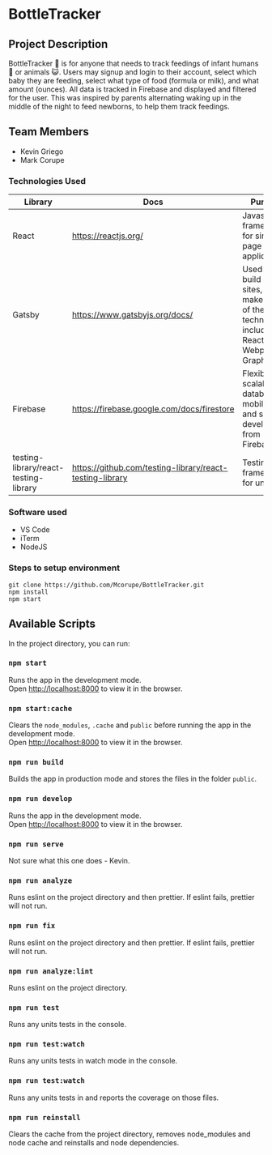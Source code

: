 # **BottleTracker**

## Project Description

BottleTracker :baby_bottle: is for anyone that needs to track feedings of infant humans :baby: or animals :smiley_cat:.
Users may signup and login to their account, select which baby they are feeding, select what type of food (formula or milk), and what amount (ounces).
All data is tracked in Firebase and displayed and filtered for the user. This was inspired by parents alternating waking up in the middle of the night to feed newborns, to help them track feedings.

## Team Members

- Kevin Griego
- Mark Corupe

### Technologies Used

| Library                               | Docs                                                     | Purpose                                                                                          |
| ------------------------------------- | -------------------------------------------------------- | ------------------------------------------------------------------------------------------------ |
| React                                 | https://reactjs.org/                                     | Javascript framework for single-page application                                                 |
| Gatsby                                | https://www.gatsbyjs.org/docs/                           | Used to build static sites, it makes use of the technologies including ReactJS, Webpack, GraphQL |
| Firebase                              | https://firebase.google.com/docs/firestore               | Flexible, scalable database for mobile, web, and server development from Firebase                |
| testing-library/react-testing-library | https://github.com/testing-library/react-testing-library | Testing framework for unit tests                                                                 |

### Software used

- VS Code
- iTerm
- NodeJS

### Steps to setup environment

```
git clone https://github.com/Mcorupe/BottleTracker.git
npm install
npm start
```

## Available Scripts

In the project directory, you can run:

### `npm start`

Runs the app in the development mode.<br>
Open [http://localhost:8000](http://localhost:8000) to view it in the browser.

### `npm start:cache`

Clears the `node_modules`, `.cache` and `public` before running the app in the development mode. <br> Open [http://localhost:8000](http://localhost:8000) to view it in the browser.

### `npm run build`

Builds the app in production mode and stores the files in the folder `public`.

### `npm run develop`

Runs the app in the development mode.<br>Open [http://localhost:8000](http://localhost:8000) to view it in the browser.

### `npm run serve`

Not sure what this one does - Kevin.

### `npm run analyze`

Runs eslint on the project directory and then prettier. If eslint fails, prettier will not run.

### `npm run fix`

Runs eslint on the project directory and then prettier. If eslint fails, prettier will not run.

### `npm run analyze:lint`

Runs eslint on the project directory.

### `npm run test`

Runs any units tests in the console.

### `npm run test:watch`

Runs any units tests in watch mode in the console.

### `npm run test:watch`

Runs any units tests in and reports the coverage on those files.

### `npm run reinstall`

Clears the cache from the project directory, removes node_modules and node cache and reinstalls and node dependencies.
